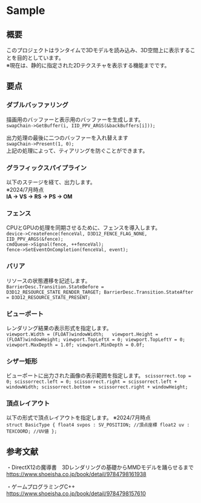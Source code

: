 # Sample

## 概要
このプロジェクトはランタイムで3Dモデルを読み込み、3D空間上に表示することを目的としています。  
※現在は、静的に指定された2Dテクスチャを表示する機能までです。  

## 要点
### ダブルバッファリング
描画用のバッファーと表示用のバッファーを生成します。  
`swapChain->GetBuffer(i, IID_PPV_ARGS(&backBuffers[i]));`  

出力処理の最後に二つのバッファーを入れ替えます  
`swapChain->Present(1, 0);`  
上記の処理によって、ティアリングを防ぐことができます。  

### グラフィックスパイプライン
以下のステージを経て、出力します。　  
※2024/7月時点  
**IA -> VS -> RS -> PS -> OM**  

### フェンス
CPUとGPUの処理を同期させるために、フェンスを導入します。  
`device->CreateFence(fenceVal, D3D12_FENCE_FLAG_NONE, IID_PPV_ARGS(&fence);`  
`cmdQueue->Signal(fence, ++fenceVal);`  
`fence->SetEventOnCompletion(fenceVal, event);`  

### バリア
リソースの状態遷移を記述します。  
`BarrierDesc.Transition.StateBefore = D3D12_RESOURCE_STATE_RENDER_TARGET;
 BarrierDesc.Transition.StateAfter = D3D12_RESOURCE_STATE_PRESENT;`  

 ### ビューポート
 レンダリング結果の表示形式を指定します。  
 `viewport.Width = (FLOAT)windowWidth;  
	viewport.Height = (FLOAT)windowHeight;
	viewport.TopLeftX = 0;
	viewport.TopLeftY = 0;
	viewport.MaxDepth = 1.0f;
	viewport.MinDepth = 0.0f;`  

 ### シザー矩形
 ビューポートに出力された画像の表示範囲を指定します。
 `scissorrect.top = 0;
  scissorrect.left = 0;
  scissorrect.right = scissorrect.left + windowWidth;
  scissorrect.bottom = scissorrect.right + windowHeight;`  

 ### 頂点レイアウト
 以下の形式で頂点レイアウトを指定します。 ※2024/7月時点  
 `struct BasicType
   {
    float4 svpos : SV_POSITION; //頂点座標
    float2 uv : TEXCOORD; //UV値
   };`  

## 参考文献
・DirectX12の魔導書　3Dレンダリングの基礎からMMDモデルを踊らせるまで  
https://www.shoeisha.co.jp/book/detail/9784798161938

・ゲームプログラミングC++  
https://www.shoeisha.co.jp/book/detail/9784798157610
